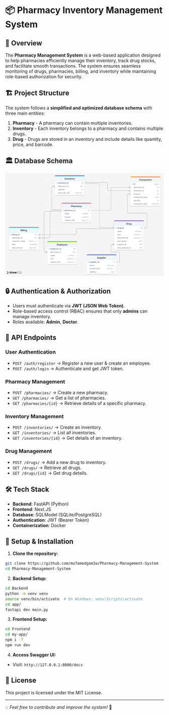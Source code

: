 # 📦 Pharmacy Inventory Management System

## 📝 Overview
The **Pharmacy Management System** is a web-based application designed to help pharmacies efficiently manage their inventory, track drug stocks, and facilitate smooth transactions. The system ensures seamless monitoring of drugs, pharmacies, billing, and inventory while maintaining role-based authorization for security.

## 🏗️ Project Structure
The system follows a **simplified and optimized database schema** with three main entities:

1. **Pharmacy** - A pharmacy can contain multiple inventories.
2. **Inventory** - Each inventory belongs to a pharmacy and contains multiple drugs.
3. **Drug** - Drugs are stored in an inventory and include details like quantity, price, and barcode.

## 🏛️ Database Schema
![Database Schema](PharmacyDB.png)

## 🔒 Authentication & Authorization
- Users must authenticate via **JWT (JSON Web Token)**.
- Role-based access control (RBAC) ensures that only **admins** can manage inventory.
- Roles available: **Admin**, **Doctor**.

## 🚀 API Endpoints
### **User Authentication**
- `POST /auth/register` → Register a new user & create an employee.
- `POST /auth/login` → Authenticate and get JWT token.

### **Pharmacy Management**
- `POST /pharmacies/` → Create a new pharmacy.
- `GET /pharmacies/` → Get a list of pharmacies.
- `GET /pharmacies/{id}` → Retrieve details of a specific pharmacy.

### **Inventory Management**
- `POST /inventories/` → Create an inventory.
- `GET /inventories/` → List all inventories.
- `GET /inventories/{id}` → Get details of an inventory.

### **Drug Management**
- `POST /drugs/` → Add a new drug to inventory.
- `GET /drugs/` → Retrieve all drugs.
- `GET /drugs/{id}` → Get drug details.

## 🛠️ Tech Stack
- **Backend**: FastAPI (Python)
- **Frontend**: Next.JS
- **Database**: SQLModel (SQLite/PostgreSQL)
- **Authentication**: JWT (Bearer Token)
- **Containerization**: Docker 

## 🔧 Setup & Installation
1. **Clone the repository:**
  ```sh
  git clone https://github.com/mo7amedgom3a/Pharmacy-Management-System
  cd Pharmacy-Management-System
  ```

2. **Backend Setup:**
  ```sh
  cd Backend
  python -m venv venv
  source venv/bin/activate  # On Windows: venv\Scripts\activate
  cd app/
  fastapi dev main.py
  ```

3. **Frontend Setup:**
  ```sh
  cd Frontend
  cd my-app/
  npm i -f
  npm run dev
  ```

4. **Access Swagger UI:**
  - Visit: `http://127.0.0.1:8000/docs`

## 📜 License
This project is licensed under the MIT License.

---
💡 *Feel free to contribute and improve the system!* 🚀